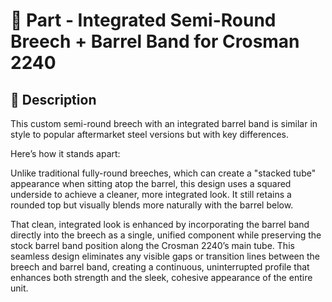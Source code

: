 # 🧩 Part - Integrated Semi-Round Breech + Barrel Band for Crosman 2240

## 🔧 Description

This custom semi-round breech with an integrated barrel band is similar in style to popular aftermarket steel versions but with key differences.

Here’s how it stands apart:

Unlike traditional fully-round breeches, which can create a "stacked tube" appearance when sitting atop the barrel, this design uses a squared underside to achieve a cleaner, more integrated look. It still retains a rounded top but visually blends more naturally with the barrel below.

That clean, integrated look is enhanced by incorporating the barrel band directly into the breech as a single, unified component while preserving the stock barrel band position along the Crosman 2240’s main tube. This seamless design eliminates any visible gaps or transition lines between the breech and barrel band, creating a continuous, uninterrupted profile that enhances both strength and the sleek, cohesive appearance of the entire unit.
